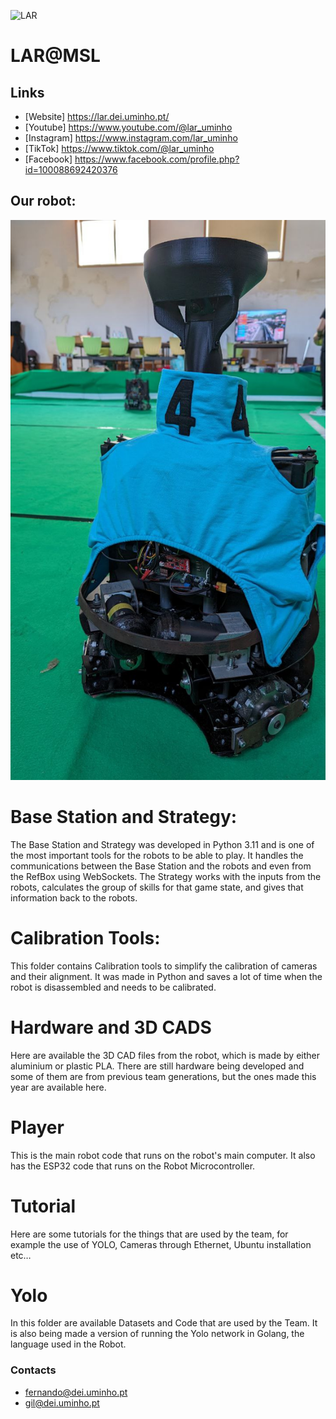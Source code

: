 ![LAR](https://github.com/MSL-LAR-MinhoTeam/2TDP/blob/main/Images/git_msl_lar%40msl.png)
# LAR@MSL

## Links
 - [Website] <https://lar.dei.uminho.pt/>
 - [Youtube] <https://www.youtube.com/@lar_uminho>
 - [Instagram] <https://www.instagram.com/lar_uminho>
 - [TikTok] <https://www.tiktok.com/@lar_uminho>
 - [Facebook] <https://www.facebook.com/profile.php?id=100088692420376>
 

## Our robot: 
![Robot](https://github.com/LARobotics/LAR-MSL/blob/20663239fc15581b660c2f97cc02357530d0f0d7/Images/git_msl_Our_Robot.jpg)

# Base Station and Strategy:
The Base Station and Strategy was developed in Python 3.11 and is one of the most important tools for the robots to be able to play. It handles the communications between the Base Station and the robots and even from the RefBox using WebSockets. The Strategy works with the inputs from the robots, calculates the group of skills for that game state, and gives that information back to the robots.

# Calibration Tools:
This folder contains Calibration tools to simplify the calibration of cameras and their alignment. It was made in Python and saves a lot of time when the robot is disassembled and needs to be calibrated.

# Hardware and 3D CADS
Here are available the 3D CAD files from the robot, which is made by either aluminium or plastic PLA. There are still hardware being developed and some of them are from previous team generations, but the ones made this year are available here.

# Player
This is the main robot code that runs on the robot's main computer. It also has the ESP32 code that runs on the Robot Microcontroller.

# Tutorial
Here are some tutorials for the things that are used by the team, for example the use of YOLO, Cameras through Ethernet, Ubuntu installation etc…

# Yolo
In this folder are available Datasets and Code that are used by the Team. It is also being made a version of running the Yolo network in Golang, the language used in the Robot.

### Contacts
 - <fernando@dei.uminho.pt>
 - <gil@dei.uminho.pt>
